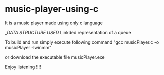 # music-player-using-c
It is a music player made using only c language

__DATA STRUCTURE USED_
Linkded representation of a queue


To build and run simply execute following command
  "gcc musicPlayer.c -o musicPlayer -lwinmm"

or download the executable file musicPlayer.exe


Enjoy listening !!!!
